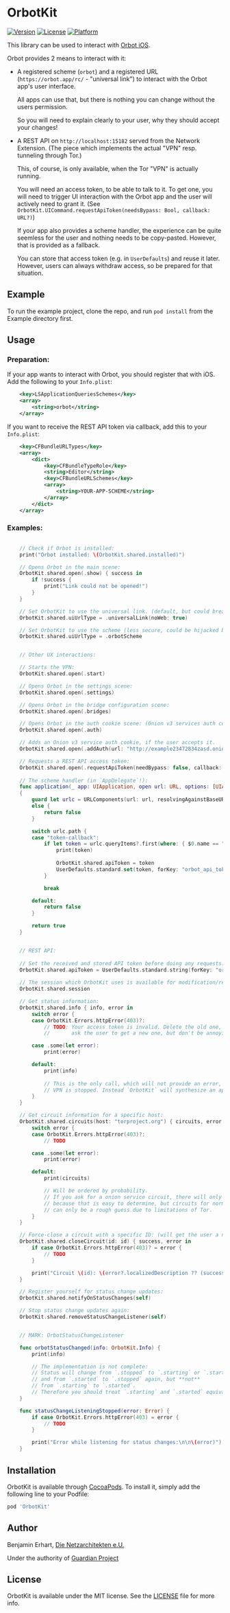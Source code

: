 # OrbotKit

[![Version](https://img.shields.io/cocoapods/v/OrbotKit.svg?style=flat)](https://cocoapods.org/pods/OrbotKit)
[![License](https://img.shields.io/cocoapods/l/OrbotKit.svg?style=flat)](https://cocoapods.org/pods/OrbotKit)
[![Platform](https://img.shields.io/cocoapods/p/OrbotKit.svg?style=flat)](https://cocoapods.org/pods/OrbotKit)

This library can be used to interact with
[Orbot iOS](https://github.com/guardianproject/orbot-ios).

Orbot provides 2 means to interact with it:

- A registered scheme (`orbot`) and a registered URL (`https://orbot.app/rc/` - "universal link") 
  to interact with the Orbot app's user interface.
  
  All apps can use that, but there is nothing you can change without the users permission.
  
  So you will need to explain clearly to your user, why they should accept your changes!
  
- A REST API on `http://localhost:15182` served from the Network Extension.
  (The piece which implements the actual "VPN" resp. tunneling through Tor.)
 
  This, of course, is only available, when the Tor "VPN" is actually running.
  
  You will need an access token, to be able to talk to it. To get one, you will need
  to trigger UI interaction with the Orbot app and the user will actively need to grant it.
  (See `OrbotKit.UICommand.requestApiToken(needsBypass: Bool, callback: URL?)`)
  
  If your app also provides a scheme handler, the experience can be quite seemless for
  the user and nothing needs to be copy-pasted. However, that is provided as a fallback.
    
  You can store that access token (e.g. in `UserDefaults`) and reuse it later.
  However, users can always withdraw access, so be prepared for that situation.


## Example

To run the example project, clone the repo, and run `pod install` from the Example directory first.

## Usage

### Preparation:

If your app wants to interact with Orbot, you should register that with iOS. Add the following to your `Info.plist`:

```xml
    <key>LSApplicationQueriesSchemes</key>
    <array>
        <string>orbot</string>
    </array>
```

If you want to receive the REST API token via callback, add this to your `Info.plist`:

```xml
    <key>CFBundleURLTypes</key>
    <array>
        <dict>
            <key>CFBundleTypeRole</key>
            <string>Editor</string>
            <key>CFBundleURLSchemes</key>
            <array>
                <string>YOUR-APP-SCHEME</string>
            </array>
        </dict>
    </array>
```

### Examples:

```Swift

    // Check if Orbot is installed:
    print("Orbot installed: \(OrbotKit.shared.installed)")

    // Opens Orbot in the main scene:
    OrbotKit.shared.open(.show) { success in
        if !success {
            print("Link could not be opened!")
        }
    }

    // Set OrbotKit to use the universal link. (default, but could break in edge cases):
    OrbotKit.shared.uiUrlType = .universalLink(noWeb: true)

    // Set OrbotKit to use the scheme (less secure, could be hijacked by other apps):
    OrbotKit.shared.uiUrlType = .orbotScheme


    // Other UX interactions:

    // Starts the VPN:
    OrbotKit.shared.open(.start)

    // Opens Orbot in the settings scene:
    OrbotKit.shared.open(.settings)

    // Opens Orbot in the bridge configuration scene:
    OrbotKit.shared.open(.bridges)

    // Opens Orbot in the auth cookie scene: (Onion v3 services auth cookies)
    OrbotKit.shared.open(.auth)

    // Adds an Onion v3 service auth cookie, if the user accepts it.
    OrbotKit.shared.open(.addAuth(url: "http://example23472834zasd.onion", key: "12345678examplekey12345678"))

    // Requests a REST API access token:
    OrbotKit.shared.open(.requestApiToken(needBypass: false, callback: URL(string: "YOUR-APP-SCHEME:token-callback")))
    
    // The scheme handler (in `AppDelegate`!):
    func application(_ app: UIApplication, open url: URL, options: [UIApplication.OpenURLOptionsKey : Any] = [:]) -> Bool
    {
        guard let urlc = URLComponents(url: url, resolvingAgainstBaseURL: true)
        else {
            return false
        }

        switch urlc.path {
        case "token-callback":
            if let token = urlc.queryItems?.first(where: { $0.name == "token" })?.value {
                print(token)
                
                OrbotKit.shared.apiToken = token
                UserDefaults.standard.set(token, forKey: "orbot_api_token")
            }

            break

        default:
            return false
        }

        return true
    }


    // REST API:
    
    // Set the received and stored API token before doing any requests: 
    OrbotKit.shared.apiToken = UserDefaults.standard.string(forKey: "orbot_api_token")
    
    // The session which OrbotKit uses is available for modification/reuse:
    OrbotKit.shared.session

    // Get status information:
    OrbotKit.shared.info { info, error in
        switch error {
        case OrbotKit.Errors.httpError(403)?:
            // TODO: Your access token is invalid. Delete the old one, 
            //       ask the user to get a new one, but don't be annoying about it!

        case .some(let error):
            print(error)

        default:
            print(info)
            
            // This is the only call, which will not provide an error, when the
            // VPN is stopped. Instead `OrbotKit` will synthesize an appropriate answer.
        }
    }

    // Get circuit information for a specific host:
    OrbotKit.shared.circuits(host: "torproject.org") { circuits, error in
        switch error {
        case OrbotKit.Errors.httpError(403)?:
            // TODO

        case .some(let error):
            print(error)

        default:
            print(circuits)

            // Will be ordered by probability.
            // If you ask for a onion service circuit, there will only be zero or one, 
            // because that is easy to determine, but circuits for normal domains
            // can only be a rough guess due to limitations of Tor.
        }
    }

    // Force-close a circuit with a specific ID: (will get the user a new IP)
    OrbotKit.shared.closeCircuit(id: id) { success, error in
        if case OrbotKit.Errors.httpError(403)? = error {
            // TODO
        }

        print("Circuit \(id): \(error?.localizedDescription ?? (success ? "success" : "failure"))")
    }

    // Register yourself for status change updates:     
    OrbotKit.shared.notifyOnStatusChanges(self)

    // Stop status change updates again:
    OrbotKit.shared.removeStatusChangeListener(self)


    // MARK: OrbotStatusChangeListener

    func orbotStatusChanged(info: OrbotKit.Info) {
        print(info)

        // The implementation is not complete:
        // Status will change from `.stopped` to `.starting` or `.started` (race condition)
        // and from `.started` to `.stopped` again, but **not**
        // from `.starting` to `.started`.
        // Therefore you should treat `.starting` and `.started` equivalently.
    }

    func statusChangeListeningStopped(error: Error) {
        if case OrbotKit.Errors.httpError(403) = error {
            // TODO
        }

        print("Error while listening for status changes:\n\n\(error)")
    }
```

## Installation

OrbotKit is available through [CocoaPods](https://cocoapods.org). To install
it, simply add the following line to your Podfile:

```ruby
pod 'OrbotKit'
```

## Author

Benjamin Erhart, [Die Netzarchitekten e.U.](https://die.netzarchitekten.com)

Under the authority of [Guardian Project](https://guardianproject.info)

## License

OrbotKit is available under the MIT license. See the [LICENSE](LICENSE) file for more info.
